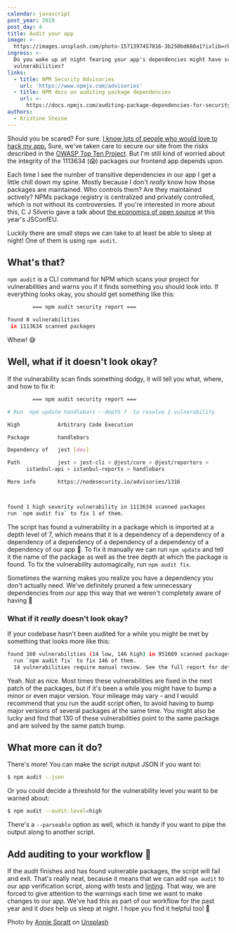 ```yaml
---
calendar: javascript
post_year: 2019
post_day: 4
title: Audit your app
image: >-
  https://images.unsplash.com/photo-1571397457816-3b250bd660a1?ixlib=rb-1.2.1&ixid=eyJhcHBfaWQiOjEyMDd9&auto=format&fit=crop&w=2775&q=80
ingress: >-
  Do you wake up at night fearing your app's dependencies might have scary
  vulnerabilities?
links:
  - title: NPM Security Advisories
    url: 'https://www.npmjs.com/advisories'
  - title: NPM docs on auditing package dependencies
    url: >-
      https://docs.npmjs.com/auditing-package-dependencies-for-security-vulnerabilities
authors:
  - Kristine Steine
---
```

Should you be scared? For sure. [I know lots of people who would love to hack my app.](https://security.christmas/) Sure, we've taken care to secure our site from the risks described in the [OWASP Top Ten Project](https://www.owasp.org/index.php/Category:OWASP_Top_Ten_Project). But I'm still kind of worried about the integrity of the 1113634 (:scream:) packages our frontend app depends upon.

Each time I see the number of transitive dependencies in our app I get a little chill down my spine. Mostly because I don't _really_ know how those packages are maintained. Who controls them? Are they maintained actively? NPMs package registry is centralized and privately controlled, which is not without its controversies. If you're interested in more about this, C J Silverio gave a talk about [the economics of open source](https://2019.jsconf.eu/c-j-silverio/the-economics-of-open-source.html) at this year's JSConfEU.

Luckily there are small steps we can take to at least be able to sleep at night! One of them is using `npm audit`.

## What's that?

`npm audit` is a CLI command for NPM which scans your project for vulnerabilities and warns you if it finds something you should look into. If everything looks okay, you should get something like this:

```sh
        === npm audit security report ===

found 0 vulnerabilities
 in 1113634 scanned packages
```

Whew! :sweat_smile:

## Well, what if it doesn't look okay?

If the vulnerability scan finds something dodgy, it will tell you what, where, and how to fix it:

```sh
        === npm audit security report ===                        

# Run  npm update handlebars --depth 7  to resolve 1 vulnerability

High            Arbitrary Code Execution                                      

Package         handlebars                                                    

Dependency of   jest [dev]                                                    

Path            jest > jest-cli > @jest/core > @jest/reporters >              
      istanbul-api > istanbul-reports > handlebars                  

More info       https://nodesecurity.io/advisories/1316                       



found 1 high severity vulnerability in 1113634 scanned packages
run `npm audit fix` to fix 1 of them.
```

The script has found a vulnerability in a package which is imported at a depth level of 7, which means that it is a dependency of a dependency of a dependency of a dependency of a dependency of a dependency of a dependency of our app :eyes:. To fix it manually we can run `npm update` and tell it the name of the package as well as the tree depth at which the package is found. To fix the vulnerability automagically, run `npm audit fix`.

Sometimes the warning makes you realize you have a dependency you don't actually need. We've definitely pruned a few unnecessary dependencies from our app this way that we weren't completely aware of having :grimacing:

### What if it _really_ doesn't look okay?

If your codebase hasn't been audited for a while you might be met by something that looks more like this:

```sh
found 160 vulnerabilities (14 low, 146 high) in 951689 scanned packages
  run `npm audit fix` to fix 146 of them.
  14 vulnerabilities require manual review. See the full report for details.
```

Yeah. Not as nice. Most times these vulnerabilities are fixed in the next patch of the packages, but if it's been a while you might have to bump a minor or even major version. Your mileage may vary - and I would recommend that you run the audit script often, to avoid having to bump major versions of several packages at the same time. You might also be lucky and find that 130 of these vulnerabilities point to the same package and are solved by the same patch bump.

## What more can it do?

There's more! You can make the script output JSON if you want to:

```sh
$ npm audit --json
```

Or you could decide a threshold for the vulnerability level you want to be warned about:

```sh
$ npm audit --audit-level=high
```

There's a `--parseable` option as well, which is handy if you want to pipe the output along to another script.

## Add auditing to your workflow :eyes:

If the audit finishes and has found vulnerable packages, the script will fail and exit. That's really neat, because it means that we can add `npm audit` to our app verification script, along with tests and [linting](https://javascript.christmas/2018/7). That way, we are forced to give attention to the warnings each time we want to make changes to our app. We've had this as part of our workflow for the past year and it _does_ help us sleep at night. I hope you find it helpful too! :raised_hands:

Photo by [Annie Spratt](https://unsplash.com/@anniespratt?utm_source=unsplash&utm_medium=referral&utm_content=creditCopyText) on [Unsplash](https://unsplash.com/)
